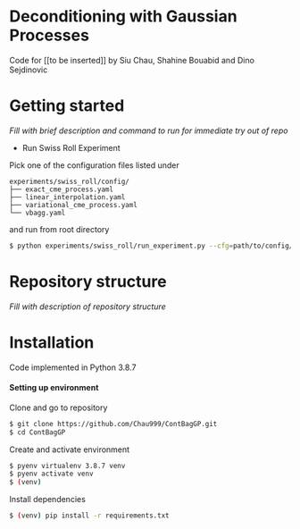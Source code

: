# Deconditioning with Gaussian Processes

Code for [[to be inserted]] by Siu Chau, Shahine Bouabid and Dino Sejdinovic


# Getting started

_Fill with brief description and command to run for immediate try out of repo_

- Run Swiss Roll Experiment

Pick one of the configuration files listed under
```
experiments/swiss_roll/config/
├── exact_cme_process.yaml
├── linear_interpolation.yaml
├── variational_cme_process.yaml
└── vbagg.yaml
```

and run from root directory

```bash
$ python experiments/swiss_roll/run_experiment.py --cfg=path/to/config/file --o=path/output/directory
```


# Repository structure

_Fill with description of repository structure_


# Installation

Code implemented in Python 3.8.7

#### Setting up environment

Clone and go to repository
```bash
$ git clone https://github.com/Chau999/ContBagGP.git
$ cd ContBagGP
```

Create and activate environment
```bash
$ pyenv virtualenv 3.8.7 venv
$ pyenv activate venv
$ (venv)
```

Install dependencies
```bash
$ (venv) pip install -r requirements.txt
```
